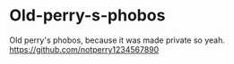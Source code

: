 # Old-perry-s-phobos
Old perry's phobos, because it was made private so yeah.
https://github.com/notperry1234567890
